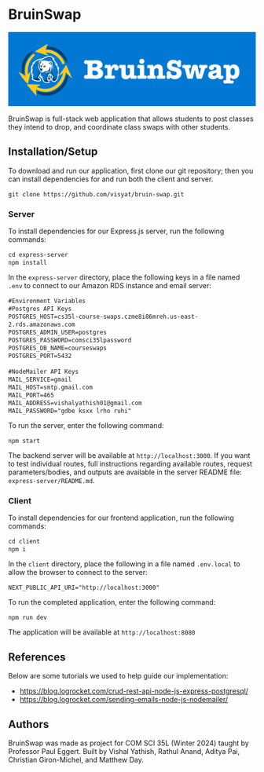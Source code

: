 # BruinSwap

![Banner](./img/banner.png)

BruinSwap is full-stack web application that allows students to post classes they intend to drop, and coordinate class swaps with other students. 

## Installation/Setup

To download and run our application, first clone our git repository; then you can install dependencies for and run both the client and server. 

```
git clone https://github.com/visyat/bruin-swap.git
```

### Server
To install dependencies for our Express.js server, run the following commands: 
```
cd express-server
npm install
```

In the `express-server` directory, place the following keys in a file named `.env` to connect to our Amazon RDS instance and email server:
```
#Environment Variables
#Postgres API Keys
POSTGRES_HOST=cs35l-course-swaps.czme8i86mreh.us-east-2.rds.amazonaws.com
POSTGRES_ADMIN_USER=postgres
POSTGRES_PASSWORD=comsci35lpassword
POSTGRES_DB_NAME=courseswaps
POSTGRES_PORT=5432

#NodeMailer API Keys
MAIL_SERVICE=gmail
MAIL_HOST=smtp.gmail.com
MAIL_PORT=465
MAIL_ADDRESS=vishalyathish01@gmail.com
MAIL_PASSWORD="gdbe ksxx lrho ruhi"
```
To run the server, enter the following command:

```
npm start
 ```

The backend server will be available at `http://localhost:3000`. If you want to test individual routes, full instructions regarding available routes, request parameters/bodies, and outputs are available in the server README file: `express-server/README.md`. 

### Client
To install dependencies for our frontend application, run the following commands: 
```
cd client
npm i
```

In the `client` directory, place the following in a file named `.env.local` to allow the browser to connect to the server:
```
NEXT_PUBLIC_API_URI="http://localhost:3000"
```
To run the completed application, enter the following command: 

```
npm run dev
```
The application will be available at `http://localhost:8080`
## References
Below are some tutorials we used to help guide our implementation: 
* https://blog.logrocket.com/crud-rest-api-node-js-express-postgresql/
* https://blog.logrocket.com/sending-emails-node-js-nodemailer/ 

## Authors
BruinSwap was made as project for COM SCI 35L (Winter 2024) taught by Professor Paul Eggert. Built by Vishal Yathish, Rathul Anand, Aditya Pai, Christian Giron-Michel, and Matthew Day.  
